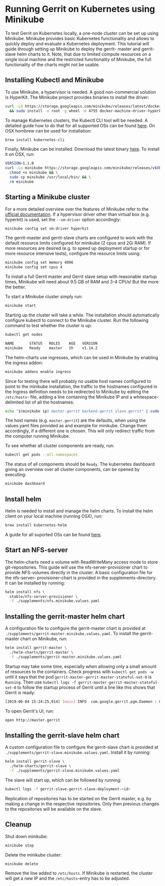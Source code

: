 # Running Gerrit on Kubernetes using Minikube

To test Gerrit on Kubernetes locally, a one-node cluster can be set up using
Minikube. Minikube provides basic Kubernetes functionality and allows to quickly
deploy and evaluate a Kubernetes deployment.
This tutorial will guide through setting up Minikube to deploy the gerrit-
master and gerrit-slave helm charts to it. Note, that due to limited compute
resources on a single local machine and the restricted functionality of Minikube,
the full functionality of the charts might not be usable.

## Installing Kubectl and Minikube

To use Minikube, a hypervisor is needed. A good non-commercial solution is HyperKit.
The Minikube project provides binaries to install the driver:

```sh
curl -LO https://storage.googleapis.com/minikube/releases/latest/docker-machine-driver-hyperkit \
  && sudo install -o root -g wheel -m 4755 docker-machine-driver-hyperkit /usr/local/bin/
```

To manage Kubernetes clusters, the Kubectl CLI tool will be needed. A detailed
guide how to do that for all supported OSs can be found
[here](https://kubernetes.io/docs/tasks/tools/install-kubectl/#install-with-homebrew-on-macos).
On OSX hombrew can be used for installation:

```sh
brew install kubernetes-cli
```

Finally, Minikube can be installed. Download the latest binary
[here](https://github.com/kubernetes/minikube/releases). To install it on OSX, run:

```sh
VERSION=1.1.0
curl -Lo minikube https://storage.googleapis.com/minikube/releases/v$VERSION/minikube-darwin-amd64 && \
  chmod +x minikube && \
  sudo cp minikube /usr/local/bin/ && \
  rm minikube
```

## Starting a Minikube cluster

For a more detailed overview over the features of Minikube refer to the
[official documentation](https://kubernetes.io/docs/setup/minikube/). If a
hypervisor driver other than virtual box (e.g. hyperkit) is used, set the
`--vm-driver` option accordingly:

```sh
minikube config set vm-driver hyperkit
```

The gerrit-master and gerrit-slave charts are configured to work with the default
resource limits configured for minikube (2 cpus and 2Gi RAM). If more resources
are desired (e.g. to speed up deployment startup or for more resource intensive
tests), configure the resource limits using:

```sh
minikube config set memory 4096
minikube config set cpus 4
```

To install a full Gerrit master and Gerrit slave setup with reasonable startup
times, Minikube will need about 9.5 GB of RAM and 3-4 CPUs! But the more the
better.

To start a Minikube cluster simply run:

```sh
minikube start
```

Starting up the cluster will take a while. The installation should automatically
configure kubectl to connect to the Minikube cluster. Run the following command
to test whether the cluster is up:

```sh
kubectl get nodes

NAME       STATUS   ROLES    AGE   VERSION
minikube   Ready    master   1h    v1.14.2
```

The helm-charts use ingresses, which can be used in Minikube by enabling the
ingress addon:

```sh
minikube addons enable ingress
```

Since for testing there will probably no usable host names configured to point
to the minikube installation, the traffic to the hostnames configured in the
Ingress definition needs to be redirected to Minikube by editing the `/etc/hosts`-
file, adding a line containing the Minikube IP and a whitespace-delimited list
of all the hostnames:

```sh
echo "$(minikube ip) master.gerrit backend.gerrit slave.gerrit" | sudo tee -a /etc/hosts
```

The host names (e.g. `master.gerrit`) are the defaults, when using the values.yaml
files provided as and example for minikube. Change them accordingly, if a different
one is chosen.
This will only redirect traffic from the computer running Minikube.

To see whether all cluster components are ready, run:

```sh
kubectl get pods --all-namespaces
```

The status of all components should be `Ready`. The kubernetes dashboard giving
an overview over all cluster components, can be opened by executing:

```sh
minikube dashboard
```

## Install helm

Helm is needed to install and manage the helm charts. To install the helm client
on your local machine (running OSX), run:

```sh
brew install kubernetes-helm
```

A guide for all suported OSs can be found [here](https://docs.helm.sh/using_helm/#installing-helm).

## Start an NFS-server

The helm-charts need a volume with ReadWriteMany access mode to store
git-repositories. This guide will use the nfs-server-provisioner chart to provide
NFS-volumes directly in the cluster. A basic configuration file for the nfs-server-
provisioner-chart is provided in the supplements-directory. It can be installed
by running:

```sh
helm install nfs \
  stable/nfs-server-provisioner \
  -f ./supplements/nfs.minikube.values.yaml
```

## Installing the gerrit-master helm chart

A configuration file to configure the gerrit-master chart is provided at
`./supplements/gerrit-master.minikube.values.yaml`. To install the gerrit-master
chart on Minikube, run:

```sh
helm install gerrit-master \
  ./helm-charts/gerrit-master \
  -f ./supplements/gerrit-master.minikube.values.yaml
```

Startup may take some time, especially when allowing only a small amount of
resources to the containers. Check progress with `kubectl get pods -w` until
it says that the pod `gerrit-master-gerrit-master-stateful-set-0` is `Running`.
Then use `kubectl logs -f gerrit-master-gerrit-master-stateful-set-0` to follow
the startup process of Gerrit until a line like this shows that Gerrit is ready:

```sh
[2019-06-04 15:24:25,914] [main] INFO  com.google.gerrit.pgm.Daemon : Gerrit Code Review 2.16.8-86-ga831ebe687 ready
```

To open Gerrit's UI, run:

```sh
open http://master.gerrit
```

## Installing the gerrit-slave helm chart

A custom configuration file to configure the gerrit-slave chart is provided at
`./supplements/gerrit-slave.minikube.values.yaml`. Install it by running:

```sh
helm install gerrit-slave \
  ./helm-charts/gerrit-slave \
  -f ./supplements/gerrit-slave.minikube.values.yaml
```

The slave will start up, which can be followed by running:

```sh
kubectl logs -f gerrit-slave-gerrit-slave-deployment-<id>
```

Replication of repositories has to be started on the Gerrit master, e.g. by making
a change in the respective repositories. Only then previous changes to the
repositories will be available on the slave.

## Cleanup

Shut down minikube:

```sh
minikube stop
```

Delete the minikube cluster:

```sh
minikube delete
```

Remove the line added to `/etc/hosts`. If Minikube is restarted, the cluster will
get a new IP and the `/etc/hosts`-entry has to be adjusted.
